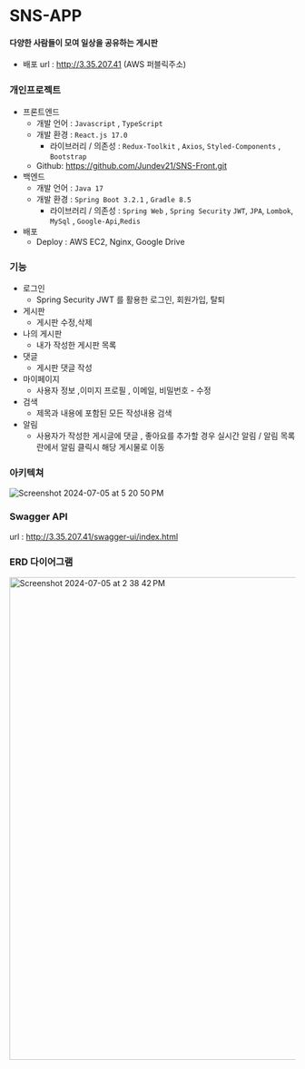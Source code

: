 # SNS-APP
#### 다양한 사람들이 모여 일상을 공유하는 게시판
- 배포 url : http://3.35.207.41 (AWS 퍼블릭주소)
  
### 개인프로젝트
- 프론트엔드
    - 개발 언어 : `Javascript` , `TypeScript`
    - 개발 환경 : `React.js 17.0`
        - 라이브러리 / 의존성 : `Redux-Toolkit` , `Axios`, `Styled-Components` , `Bootstrap`
    - Github: https://github.com/Jundev21/SNS-Front.git
- 백엔드
    - 개발 언어 : `Java 17`
    - 개발 환경 : `Spring Boot 3.2.1`  , `Gradle 8.5`
        - 라이브러리 / 의존성 : `Spring Web` , `Spring Security` `JWT`, `JPA`, `Lombok`, `MySql` , `Google-Api`,`Redis`
- 배포
    - Deploy : AWS EC2, Nginx, Google Drive

### 기능
- 로그인 
  - Spring Security JWT 를 활용한 로그인, 회원가입, 탈퇴
- 게시판 
  - 게시판 수정,삭제
- 나의 게시판 
  - 내가 작성한 게시판 목록
- 댓글 
  - 게시판 댓글 작성
- 마이페이지 
  - 사용자 정보 ,이미지 프로필 , 이메일, 비밀번호 -  수정
- 검색 
  - 제목과 내용에 포함된 모든 작성내용 검색
- 알림 
  - 사용자가 작성한 게시글에 댓글 , 좋아요를 추가할 경우 실시간 알림 / 알림 목록란에서 알림 클릭시 해당 게시물로 이동

### 아키텍쳐 

![Screenshot 2024-07-05 at 5 20 50 PM](https://github.com/Jundev21/SNS-Back/assets/55421772/5d679b5a-d00f-4f04-aee0-a8f4b172e535)

### Swagger API

url : http://3.35.207.41/swagger-ui/index.html

### ERD 다이어그램
<img width="851" alt="Screenshot 2024-07-05 at 2 38 42 PM" src="https://github.com/Jundev21/SNS-APP/assets/55421772/69d6921a-925e-45b4-88a2-1b9bcf46804f">

